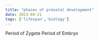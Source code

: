 ```yaml
---
title: "phases of prenatal development"
date: 2023-04-21
tags: ['lifespan','biology']
---
```



Period of Zygote 
Period of Embryo
